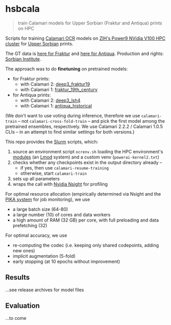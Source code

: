 # hsbcala

> train Calamari models for Upper Sorbian (Fraktur and Antiqua) prints on HPC

Scripts for training [Calamari OCR](https://github.com/Calamari-OCR/calamari) models on [ZIH's Power9 NVidia V100 HPC cluster](https://doc.zih.tu-dresden.de/jobs_and_resources/hardware_overview/#ibm-power9-nodes-for-machine-learning) for [Upper Sorbian](https://www.sorabicon.de/en/home/) prints.

The GT data is [here for Fraktur](https://mrocel.sorbib.de/index.php/s/XstEfxREcf7LQEj) and [here for Antiqua](https://mrocel.sorbib.de/index.php/s/emcjiHz3MZFZtdW). Production and rights: [Sorbian Institute](https://www.serbski-institut.de/en).

The approach was to do **finetuning** on pretrained models:
- for Fraktur prints:
  - with Calamari 2: [deep3_fraktur19](https://github.com/Calamari-OCR/calamari_models_experimental)
  - with Calamari 1: [fraktur_19th_century](https://github.com/Calamari-OCR/calamari_models)
- for Antiqua prints:
  - with Calamari 2: [deep3_lsh4](https://github.com/Calamari-OCR/calamari_models_experimental)
  - with Calamari 1: [antiqua_historical](https://github.com/Calamari-OCR/calamari_models)

(We don't want to use voting during inference, therefore we use `calamari-train` – not `calamari-cross-fold-train` – and pick the first model among the pretrained ensembles, respectively. We use Calamari 2.2.2 / Calamari 1.0.5 CLIs – in an attempt to find similar settings for both versions.)

This repo provides the [Slurm](https://doc.zih.tu-dresden.de/jobs_and_resources/slurm/) scripts, which:
1. source an environment script `ocrenv.sh` loading the HPC environment's [modules](https://doc.zih.tu-dresden.de/software/modules/) (an [Lmod](https://www.tacc.utexas.edu/research-development/tacc-projects/lmod) system) and a custom venv (`powerai-kernel2.txt`)
2. checks whether any checkpoints exist in the output directory already –
   - if yes, then use `calamari-resume-training`
   - otherwise, start `calamari-train`
3. sets up all parameters
4. wraps the call with [Nvidia Nsight](https://developer.nvidia.com/nsight-systems) for profiling

For optimal resource allocation (empirically determined via Nsight and the [PIKA system](https://doc.zih.tu-dresden.de/software/pika/) for job monitoring), we use
- a large batch size (64-80)
- a large number (10) of cores and data workers
- a high amount of RAM (32 GB) per core, with full preloading and data prefetching (32)

For optimal accuracy, we use
- re-computing the codec (i.e. keeping only shared codepoints, adding new ones)
- implicit augmentation (5-fold)
- early stopping (at 10 epochs without improvement)

## Results

...see release archives for model files

## Evaluation

...to come
